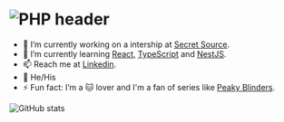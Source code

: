 # ![PHP header](https://media-exp1.licdn.com/dms/image/C4D16AQGYeZ7JNbTE2g/profile-displaybackgroundimage-shrink_200_800/0/1641384712139?e=1654732800&v=beta&t=LNOviGgtiy-Db-fWvTaFEOhUaMD2ynCW69okWJww978)


- 🔭 I’m currently working on a intership at [Secret Source](https://www.secret-source.eu).
- 🌱 I’m currently learning [React](https://reactjs.org/), [TypeScript](https://www.typescriptlang.org/) and [NestJS](https://nestjs.com/).
- 📫 Reach me at [Linkedin](https://www.linkedin.com/in/iriome-cabrera-heredia-4b867b1b9/).
- 🌈 He/His
- ⚡ Fun fact: I’m a 🐱 lover and I'm a fan of series like [Peaky Blinders](https://www.imdb.com/title/tt0959621/).

![GitHub stats](https://github-readme-stats.vercel.app/api?username=Iriomech&count_private=true&show_icons=true&theme=codeSTACKr)

